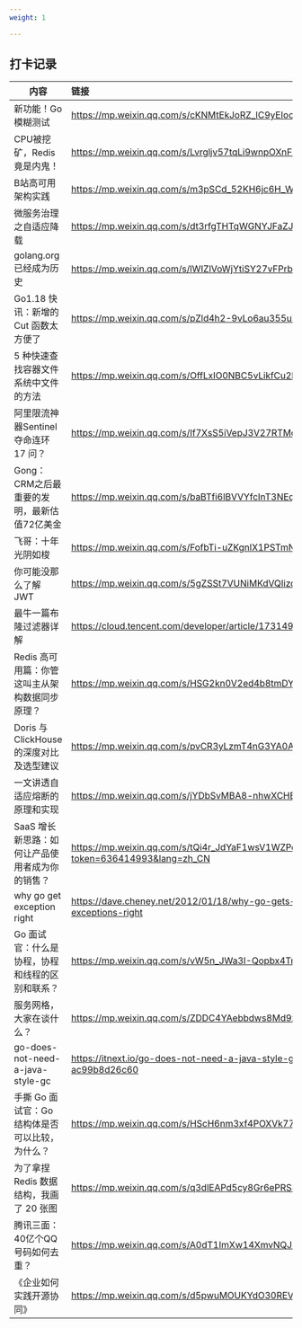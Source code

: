 ```yaml
---
weight: 1

---
```


## 打卡记录

| 内容                                            | 链接                                                         |
| ----------------------------------------------- | :----------------------------------------------------------- |
| 新功能！Go 模糊测试                             | https://mp.weixin.qq.com/s/cKNMtEkJoRZ_lC9yEIocJw            |
| CPU被挖矿，Redis竟是内鬼！                      | https://mp.weixin.qq.com/s/Lvrgljv57tqLi9wnpOXnFQ            |
| B站高可用架构实践                               | https://mp.weixin.qq.com/s/m3pSCd_52KH6jc6H_WXHfA            |
| 微服务治理之自适应降载                          | https://mp.weixin.qq.com/s/dt3rfgTHTqWGNYJFaZJ2aA            |
| golang.org 已经成为历史                         | https://mp.weixin.qq.com/s/lWIZlVoWjYtiSY27vFPrbg            |
| Go1.18 快讯：新增的 Cut 函数太方便了            | https://mp.weixin.qq.com/s/pZld4h2-9vLo6au355uZUw            |
| 5 种快速查找容器文件系统中文件的方法            | https://mp.weixin.qq.com/s/OffLxIO0NBC5vLikfCu2Ig            |
| 阿里限流神器Sentinel夺命连环 17 问？            | https://mp.weixin.qq.com/s/If7XsS5iVepJ3V27RTMoPw            |
| Gong：CRM之后最重要的发明，最新估值72亿美金     | https://mp.weixin.qq.com/s/baBTfi6lBVVYfcInT3NEqg            |
| 飞哥：十年光阴如梭                              | https://mp.weixin.qq.com/s/FofbTi-uZKgnlX1PSTmNWA            |
| 你可能没那么了解 JWT                            | https://mp.weixin.qq.com/s/5gZSSt7VUNiMKdVQIizq1A            |
| 最牛一篇布隆过滤器详解                          | https://cloud.tencent.com/developer/article/1731494          |
| Redis 高可用篇：你管这叫主从架构数据同步原理？  | https://mp.weixin.qq.com/s/HSG2kn0V2ed4b8tmDYTlfA            |
| Doris 与 ClickHouse 的深度对比及选型建议        | https://mp.weixin.qq.com/s/pvCR3yLzmT4nG3YA0A9d4Q            |
| 一文讲透自适应熔断的原理和实现                  | https://mp.weixin.qq.com/s/jYDbSvMBA8-nhwXCHBdQWg            |
| SaaS 增长新思路：如何让产品使用者成为你的销售？ | https://mp.weixin.qq.com/s/tQi4r_JdYaF1wsV1WZPdDg?token=636414993&lang=zh_CN |
| why go get exception right                      | https://dave.cheney.net/2012/01/18/why-go-gets-exceptions-right |
| Go 面试官：什么是协程，协程和线程的区别和联系？ | https://mp.weixin.qq.com/s/vW5n_JWa3I-Qopbx4TmIgQ            |
| 服务网格，大家在谈什么？                        | https://mp.weixin.qq.com/s/ZDDC4YAebbdws8Md9zCrqQ            |
| go-does-not-need-a-java-style-gc                | https://itnext.io/go-does-not-need-a-java-style-gc-ac99b8d26c60 |
| 手撕 Go 面试官：Go 结构体是否可以比较，为什么？ | https://mp.weixin.qq.com/s/HScH6nm3xf4POXVk774jUA            |
| 为了拿捏 Redis 数据结构，我画了 20 张图         | https://mp.weixin.qq.com/s/q3dlEAPd5cy8Gr6ePRS8gA            |
| 腾讯三面：40亿个QQ号码如何去重？                | https://mp.weixin.qq.com/s/A0dT1ImXw14XmvNQJChKJg            |
| 《企业如何实践开源协同》                        | https://mp.weixin.qq.com/s/d5pwuMOUKYdO30REVL73Mw            |







